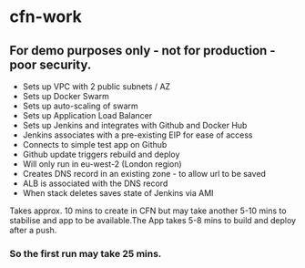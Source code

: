 # cfn-work
## For demo purposes only - not for production - poor security.

* Sets up VPC with 2 public subnets / AZ
* Sets up Docker Swarm
* Sets up auto-scaling of swarm
* Sets up Application Load Balancer
* Sets up Jenkins and integrates with Github and Docker Hub
* Jenkins associates with a pre-existing EIP for ease of access
* Connects to simple test app on Github
* Github update triggers rebuild and deploy
* Will only run in eu-west-2 (London region)
* Creates DNS record in an existing zone - to allow url to be saved
* ALB is associated with the DNS record
* When stack deletes saves state of Jenkins via AMI

Takes approx. 10 mins to create in CFN but may take another 5-10 mins to stabilise
and app to be available.The App takes 5-8 mins to build and deploy after a push.
### So the first run may take 25 mins.
